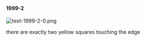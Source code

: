 #### 1999-2
![test-1999-2-0.png](https://github.com/lil-lab/nlvr/raw/master/nlvr/test/images/5/test-1999-2-0.png "test-1999-2-0.png")

there are exactly two yellow squares touching the edge